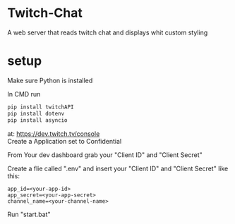 # Twitch-Chat
A web server that reads twitch chat and displays whit custom styling


# setup 
Make sure Python is installed

In CMD run 
```bat
pip install twitchAPI
pip install dotenv
pip install asyncio
```

at: https://dev.twitch.tv/console \
Create a Application set to Confidential 

From Your dev dashboard grab your "Client ID" and "Client Secret"

Create a flie called ".env" and insert your "Client ID" and "Client Secret" like this:

```dotenv
app_id=<your-app-id>
app_secret=<your-app-secret>
channel_name=<your-channel-name>
```

Run "start.bat" 